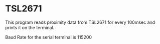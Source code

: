 

TSL2671
=======

This program reads proximity data from TSL2671 for every 100msec and prints it on the terminal.

Baud Rate for the serial terminal is 115200
